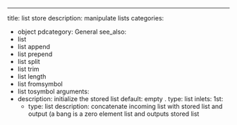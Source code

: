 ---
title: list store
description: manipulate lists
categories:
- object
pdcategory: General
see_also:
- list
- list append
- list prepend
- list split
- list trim
- list length
- list fromsymbol
- list tosymbol
arguments:
- description: initialize the stored list 
  default: empty
.
  type: list
inlets:
  1st:
  - type: list
    description: concatenate incoming list with stored list and output (a bang is
      a zero element list and outputs stored list